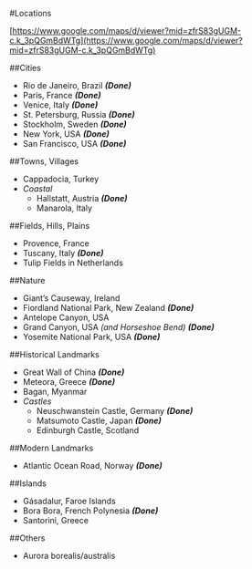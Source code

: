 #Locations

[https://www.google.com/maps/d/viewer?mid=zfrS83gUGM-c.k_3pQGmBdWTg](https://www.google.com/maps/d/viewer?mid=zfrS83gUGM-c.k_3pQGmBdWTg)

##Cities
- Rio de Janeiro, Brazil ***(Done)***
- Paris, France ***(Done)***
- Venice, Italy ***(Done)***
- St. Petersburg, Russia ***(Done)***
- Stockholm, Sweden ***(Done)***
- New York, USA ***(Done)***
- San Francisco, USA ***(Done)***

##Towns, Villages
- Cappadocia, Turkey
- *Coastal*
    - Hallstatt, Austria ***(Done)***
    - Manarola, Italy

##Fields, Hills, Plains
- Provence, France
- Tuscany, Italy ***(Done)***
- Tulip Fields in Netherlands

##Nature
- Giant’s Causeway, Ireland
- Fiordland National Park, New Zealand ***(Done)***
- Antelope Canyon, USA
- Grand Canyon, USA *(and Horseshoe Bend)* ***(Done)***
- Yosemite National Park, USA ***(Done)***

##Historical Landmarks
- Great Wall of China ***(Done)***
- Meteora, Greece ***(Done)***
- Bagan, Myanmar
- *Castles*
    - Neuschwanstein Castle, Germany ***(Done)***
    - Matsumoto Castle, Japan ***(Done)***
    - Edinburgh Castle, Scotland

##Modern Landmarks
- Atlantic Ocean Road, Norway ***(Done)***

##Islands
- Gásadalur, Faroe Islands
- Bora Bora, French Polynesia ***(Done)***
- Santorini, Greece

##Others
- Aurora borealis/australis
